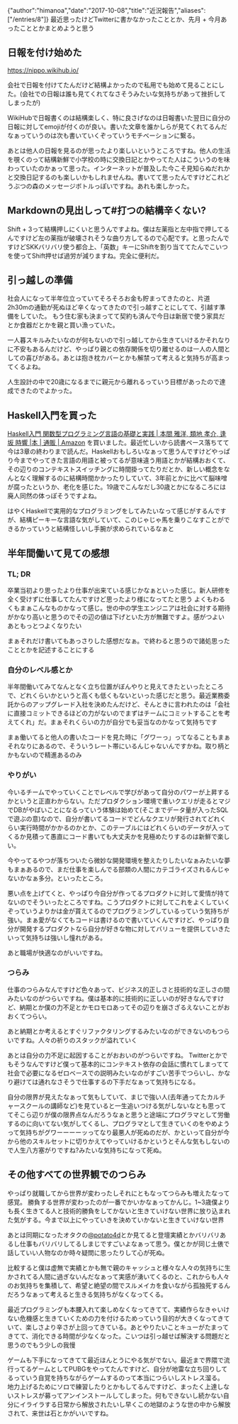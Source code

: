 {"author":"himanoa","date":"2017-10-08","title":"近況報告","aliases":["/entries/8"]}
最近思ったけどTwitterに書かなかったこととか、先月 + 今月あったこととかまとめようと思う

## 日報を付け始めた

https://nippo.wikihub.io/

会社で日報を付けてたんだけど結構よかったので私用でも始めて見ることにした。(会社での日報は誰も見てくれてなさそうみたいな気持ちがあって挫折してしまったが)

WikiHubで日報書くのは結構楽しく、特に良さげなのは日報書いた翌日に自分の日報に対してemojiが付くのが良い。書いた文章を誰かしらが見てくれてるんだなぁっていうのは次も書いていくぞっていうモチベーションに繋る。

あとは他人の日報を見るのが思ったより楽しいというところですね。他人の生活を覗くのって結構新鮮で小学校の時に交換日記とかやってた人はこういうのを味わっていたのかぁって思った。インターネットが普及した今こそ見知らぬだれかと交換日記するのも楽しいかもしれませんね。書いてて思ったんですけどこれどうぶつの森のメッセージボトルっぽいですね。あれも楽しかった。

## Markdownの見出しって\#打つの結構辛くない?

Shift + 3って結構押しにくいと思うんですよね。僕は左薬指と左中指で押してるんですけど左の薬指が破壊されそうな曲り方してるので心配です。と思ったんですけどSKKバリバリ使う都合上、「英数」キーにShiftを割り当ててたんでこいつを使ってShift押せば過労が減りますね。完全に便利だ。

## 引っ越しの準備

社会人になって半年位立っていてそろそろお金も貯まってきたのと、片道2h30mの通勤が死ぬほど辛くなってきたので引っ越すことにしてて、引越す準備をしていた。
もう住む家も決まってて契約も済んで今日は新居で使う家具だとか食器だとかを親と買い漁っていた。

一人暮スキルみたいなのが何もないので引っ越してから生きていけるかそれなりに不安もあるんだけど、やっぱり親との依存関係を切り離せるのは一人の人間としての喜びがある。あとは抱き枕カバーとかも解禁って考えると気持ちが高まってくるよね。

人生設計の中で20歳になるまでに親元から離れるっていう目標があったので達成できたのでよかった。

## Haskell入門を買った

[Haskell入門 関数型プログラミング言語の基礎と実践 | 本間 雅洋, 類地 孝介, 逢坂 時響 |本 | 通販 | Amazon](https://www.amazon.co.jp/o/ASIN/4774192376) を買いました。最近忙しいから読書ペース落ちてて今は3章の終わりまで読んだ。Haskellおもしろいなぁって思うんですけどやっぱり今までやってきた言語の用語と被ってるが意味違う用語とかが結構おおくて、その辺りのコンテキストスイッチングに時間掛ってたりだとか、新しい概念をなんとなく理解するのに結構時間かかったりしていて、3年前とかに比べて脳味噌が腐ったというか、老化を感じた。19歳でこんなだし30歳とかになるころには廃人同然の体っぽそうですよね。

はやくHaskellで実用的なプログラミングをしてみたいなって感じがするんですが、結構ピーキーな言語な気がしていて、このじゃじゃ馬を乗りこなすことができるかっていうと結構怪しいし手腕が求められているなぁと

## 半年間働いて見ての感想

### TL; DR

卒業当初より思ったより仕事が出来ている感じかなぁといった感じ。新人研修を全く受けずに仕事してたんですけど思ったより様になってたと思う
よくもわるくもまぁこんなものかなって感じ。世の中の学生エンジニアは社会に対する期待がかなり高いと思うのでその辺の値は下げといた方が無難ですよ。感がつよい
あともっとつよくなりたい

まぁそれだけ書いてもあっさりした感想だなぁ。で終わると思うので諸処思ったこととかを記述することにする

### 自分のレベル感とか

半年間働いてみてなんとなく立ち位置がぼんやりと見えてきたといったところで、どれくらいかというと高くも低くもないといった感じだと思う。最近業務委託からのアップグレード入社を決めたんだけど、そんときに言われたのは「会社に直接コミットできるほどの力がないのでまずはチームにコミットすることを考えてくれ」だ。まぁそれくらいの力が自分でも妥当なのかなって気持ちです

まぁ働いてると他人の書いたコードを見た時に「グワーっ」ってなることもまぁそれなりにあるので、そういうレート帯にいるんじゃないんですかね。取り柄とかもないので精進あるのみ


### やりがい

今いるチームでやっていくことでレベルで学びがあって自分のパワーが上昇するかというと正直わからない。ただプロダクション環境で重いクエリが走るとマジでDBがやばいことになるっていう体験は始めて(そこまでデータ量が入ったSQLで遊ぶの意)なので、自分が書いてるコードでどんなクエリが発行されてどれくらい実行時間がかかるのかとか、このテーブルにはどれくらいのデータが入ってくるか見積って愚直にコード書いても大丈夫かを見極めたりするのは新鮮で楽しい。

今やってるやつが落ちついたら微妙な開発環境を整えたりしたいなぁみたいな夢もまぁあるので、まだ仕事を楽しんでる部類の人間にカテゴライズされるんじゃないかなぁ多分。といったところ。

悪い点を上げてくと、やっぱり今自分が作ってるプロダクトに対して愛情が持てないのでそういったところですね。こうプロダクトに対してこれをよくしていくぞっていうよりかは金が貰えてるのでプログラミングしているっていう気持ちが強い。まぁ愛がなくてもコードは書けるので書いていくんですけど、やっぱり自分が開発するプロダクトなら自分が好きな物に対してバリューを提供していきたいって気持ちは強いし憧れがある。

あと職場が快適なのがいいですね。

### つらみ

仕事のつらみなんですけど色々あって、ビジネス的正しさと技術的な正しさの間みたいなのがつらいですね。僕は基本的に技術的に正しいのが好きなんですけど、納期とか僕の力不足とかモロモロあってその辺りを崩さざるえないことがおおくてつらい。

あと納期とか考えるとすぐリファクタリングするみたいなのができないのもつらいですね。人々の祈りのスタックが溢れていく

あとは自分の力不足に起因することがおおいのがつらいですね。
Twitterとかでもそうなんですけど僕って基本的にコンテキスト依存の会話に慣れてしまってて社会で必要になるゼロベースでの説明みたいなのがすごい苦手でつらいし、かなり避けては通れなさそうで仕事するの下手だなぁって気持ちになる。

自分の限界が見えたなぁって気もしていて、まじで強い人(去年通ってたカルチャースクールの講師など)を見ていると一生追いつける気がしないなとも思っててそこら辺りが僕の限界点なんだろうなぁと思うと途端にプログラマとして労働するのに向いてない気がしてくるし、プログラマとして生きていくのをやめようって気持ちがグワーーーーッってなり最悪人が死ぬのだが、かといって自分が今から他のスキルセットに切りかえてやっていけるかというとそんな気もしないので人生八方塞がりですね?みたいな気持ちになって死ぬ。

## その他すべての世界観でのつらみ

やっぱり就職してから世界が変わったしそれにともなってつらみも増えたなって感覚。
勝負する世界が変わったのが一番でかいかなぁってかんじ。1~3歳僕よりも長く生きてる人と技術的勝負をしてかないと生きていけない世界に放り込まれた気がする。今まで以上にやっていきを決めていかないと生きていけない世界

あとは同期になったオタクの[@potato4d](https://twitter.com/potato4d)とか見てると登壇実績とかバリバリあるし仕事もバリバリしてるしまじですごいよなぁって思う。僕とかが同じ土俵で話していい人物なのか時々疑問に思ったりして心が死ぬ。

比較すると僕は虚無で実績とかも無で親のキャッシュと様々な人々の気持ちに生かされてる人間に過ぎないんだなぁって実感が湧いてくるのと、これからも人々のお気持ちを集積して、希望と絶望の間でスルメイカを食いながら孤独死するんだろうなぁって考えると生きる気持ちがなくなってくる。

最近プログラミングも本腰入れて楽しめなくなってきてて、実績作らなきゃいけない危機感と生きていくための力を付けるためっていう目的が大きくなってきていて、楽しさより辛さが上回ってきている。あとやりたいことキューがたまってきてて、消化できる時間が少なくなった。こいつは引っ越せば解決する問題だと思うのでもう少しの我慢

ゲームも下手になってきてて最近ほんとうにやる気がでない。最近まで界隈で流行ってるゲームとしてPUBGをやってたんですけど、自分が地雷な立ち回りしてるっていう自覚を持ちながらゲームするのって本当につらいしストレス溜る。 地力上げるためにソロで練習したりとかもしてるんですけど、まったく上達しないストレスが募ってアンインストールしてしまった。何もできないし続かない自分にイライラする日常から解放されたいし早くこの地獄のような世の中から解放されて、来世は石とかがいいですね。
